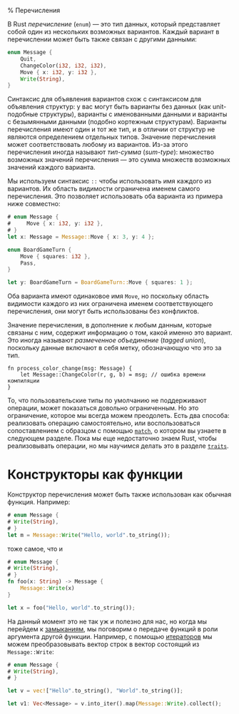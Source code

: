 % Перечисления

В Rust *перечисление* (`enum`) — это тип данных, который представляет собой один
из нескольких возможных вариантов. Каждый вариант в перечислении может быть
также связан с другими данными:

```rust
enum Message {
    Quit,
    ChangeColor(i32, i32, i32),
    Move { x: i32, y: i32 },
    Write(String),
}
```

Синтаксис для объявления вариантов схож с синтаксисом для объявления структур:
у вас могут быть варианты без данных (как unit-подобные структуры), варианты с
именованными данными и варианты с безымянными данными (подобно кортежным
структурам). Варианты перечисления имеют один и тот же тип, и в отличии от
структур не являются определением отдельных типов. Значение перечисления может
соответствовать любому из вариантов. Из-за этого перечисления иногда называют
*тип-сумма* (*sum-type*): множество возможных значений перечисления — это сумма
множеств возможных значений каждого варианта.

Мы используем синтаксис `::` чтобы использовать имя каждого из вариантов. Их
область видимости ограничена именем самого перечисления. Это позволяет
использовать оба варианта из примера ниже совместно:

```rust
# enum Message {
#     Move { x: i32, y: i32 },
# }
let x: Message = Message::Move { x: 3, y: 4 };

enum BoardGameTurn {
    Move { squares: i32 },
    Pass,
}

let y: BoardGameTurn = BoardGameTurn::Move { squares: 1 };
```

Оба варианта имеют одинаковое имя `Move`, но поскольку область видимости
каждого из них ограничена именем соответствующего перечисления, они могут быть
использованы без конфликтов.

Значение перечисления, в дополнение к любым данным, которые связаны с ним,
содержит информацию о том, какой именно это вариант. Это иногда называют
*размеченное объединение* (*tagged union*), поскольку данные включают в себя
метку, обозначающую что это за тип.

```rust,ignore
fn process_color_change(msg: Message) {
    let Message::ChangeColor(r, g, b) = msg; // ошибка времени компиляции
}
```

То, что пользовательские типы по умолчанию не поддерживают операции, может
показаться довольно ограниченным. Но это ограничение, которое мы всегда можем
преодолеть. Есть два способа: реализовать операцию самостоятельно, или
воспользоваться сопоставлением с образцом с помощью [`match`][match], о котором
вы узнаете в следующем разделе. Пока мы еще недостаточно знаем Rust, чтобы
реализовывать операции, но мы научимся делать это в разделе [`traits`][traits].

[match]: match.html
[traits]: traits.html

# Конструкторы как функции

Конструктор перечисления может быть также использован как обычная функция.
Например:

```rust
# enum Message {
# Write(String),
# }
let m = Message::Write("Hello, world".to_string());
```

тоже самое, что и

```rust
# enum Message {
# Write(String),
# }
fn foo(x: String) -> Message {
    Message::Write(x)
}

let x = foo("Hello, world".to_string());
```

На данный момент это не так уж и полезно для нас, но когда мы перейдем к
[замыканиям][closures], мы поговорим о передаче функций в роли аргумента другой
функции. Например, с помощью [итераторов][iterators] мы можем преобразовывать
вектор строк в вектор состоящий из `Message::Write`:

```rust
# enum Message {
# Write(String),
# }

let v = vec!["Hello".to_string(), "World".to_string()];

let v1: Vec<Message> = v.into_iter().map(Message::Write).collect();
```

[closures]: closures.html
[iterators]: iterators.html
